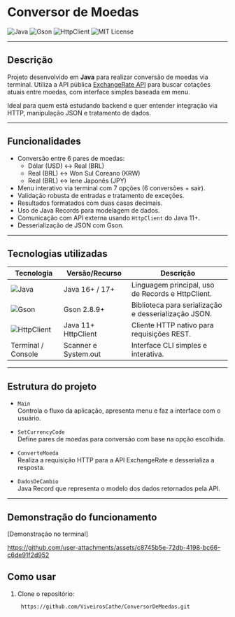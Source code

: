# Conversor de Moedas

![Java](https://img.shields.io/badge/Java-17+-blue.svg)
![Gson](https://img.shields.io/badge/Gson-2.8.9-green.svg)
![HttpClient](https://img.shields.io/badge/HttpClient-Java11+-brightgreen.svg)
![MIT License](https://img.shields.io/badge/License-MIT-yellow.svg)

---

## Descrição

Projeto desenvolvido em **Java** para realizar conversão de moedas via terminal. Utiliza a API pública [ExchangeRate API](https://www.exchangerate-api.com) para buscar cotações atuais entre moedas, com interface simples baseada em menu.

Ideal para quem está estudando backend e quer entender integração via HTTP, manipulação JSON e tratamento de dados.

---

## Funcionalidades

- Conversão entre 6 pares de moedas:
  - Dólar (USD) ↔ Real (BRL)
  - Real (BRL) ↔ Won Sul Coreano (KRW)
  - Real (BRL) ↔ Iene Japonês (JPY)
- Menu interativo via terminal com 7 opções (6 conversões + sair).
- Validação robusta de entradas e tratamento de exceções.
- Resultados formatados com duas casas decimais.
- Uso de Java Records para modelagem de dados.
- Comunicação com API externa usando `HttpClient` do Java 11+.
- Desserialização de JSON com Gson.

---

## Tecnologias utilizadas

| Tecnologia           | Versão/Recurso          | Descrição                                    |
|---------------------|------------------------|----------------------------------------------|
| ![Java](https://img.shields.io/badge/Java-17+-blue.svg)          | Java 16+ / 17+           | Linguagem principal, uso de Records e HttpClient.  |
| ![Gson](https://img.shields.io/badge/Gson-2.8.9-green.svg)         | Gson 2.8.9+              | Biblioteca para serialização e desserialização JSON. |
| ![HttpClient](https://img.shields.io/badge/HttpClient-Java11+-brightgreen.svg) | Java 11+ HttpClient       | Cliente HTTP nativo para requisições REST.            |
| Terminal / Console   | Scanner e System.out    | Interface CLI simples e interativa.           |

---

## Estrutura do projeto

- `Main`  
  Controla o fluxo da aplicação, apresenta menu e faz a interface com o usuário.

- `SetCurrencyCode`  
  Define pares de moedas para conversão com base na opção escolhida.

- `ConverteMoeda`  
  Realiza a requisição HTTP para a API ExchangeRate e desserializa a resposta.

- `DadosDeCambio`  
  Java Record que representa o modelo dos dados retornados pela API.

---
## Demonstração do funcionamento

[Demonstração no terminal]





https://github.com/user-attachments/assets/c8745b5e-72db-4198-bc66-c6de91f2d952

## Como usar


1. Clone o repositório:
   ```bash
    https://github.com/ViveirosCathe/ConversorDeMoedas.git
